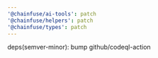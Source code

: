 ```yaml
---
'@chainfuse/ai-tools': patch
'@chainfuse/helpers': patch
'@chainfuse/types': patch
---
```


deps(semver-minor): bump github/codeql-action
